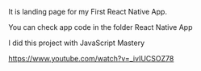 It is landing page for my First React Native App.

You can check app code in the folder React Native App

I did this project with JavaScript Mastery 

https://www.youtube.com/watch?v=_ivIUCSOZ78

